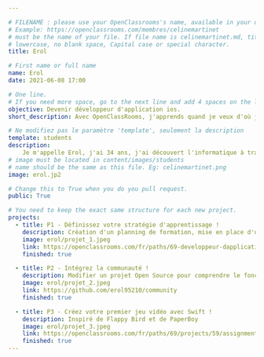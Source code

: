 ```yaml
---

# FILENAME : please use your OpenClassrooms's name, available in your url.
# Example: https://openclassrooms.com/membres/celinemartinet
# must be the name of your file. If file name is celinemartinet.md, title is celinemartinet.
# lowercase, no blank space, Capital case or special character.
title: Erol

# First name or full name
name: Erol
date: 2021-06-08 17:00

# One line.
# If you need more space, go to the next line and add 4 spaces on the left, as in 'description'.
objective: Devenir développeur d'application ios.
short_description: Avec OpenClassRooms, j'apprends quand je veux d'où je veux, cette liberté me motive.

# Ne modifiez pas le paramètre 'template', seulement la description
template: students
description:
    Je m'appelle Erol, j'ai 34 ans, j'ai découvert l'informatique à travers le site Openclassrooms et aujourd'hui j'aimerais en faire mon métier. J'ai choisi le parcours de développeur d'application IOS.
# image must be located in content/images/students
# name should be the same as this file. Eg: celinemartinet.png
image: erol.jp2

# Change this to True when you do you pull request.
public: True

# You need to keep the exact same structure for each new project.
projects:
  - title: P1 - Définissez votre stratégie d'apprentissage !
    description: Création d'un planning de formation, mise en place d'une stratégie d'apprentissage... 
    image: erol/projet_1.jpeg
    link: https://openclassrooms.com/fr/paths/69-developpeur-dapplication-ios
    finished: true

  - title: P2 - Intégrez la communauté !
    description: Modifier un projet Open Source pour comprendre le fonctionnement de Git, de Github et des PR. 
    image: erol/projet_2.jpeg
    link: https://github.com/erol95210/community
    finished: true

  - title: P3 - Créez votre premier jeu vidéo avec Swift !
    description: Inspiré de Flappy Bird et de PaperBoy
    image: erol/projet_3.jpeg
    link: https://openclassrooms.com/fr/paths/69/projects/59/assignment
    finished: true
---
```

